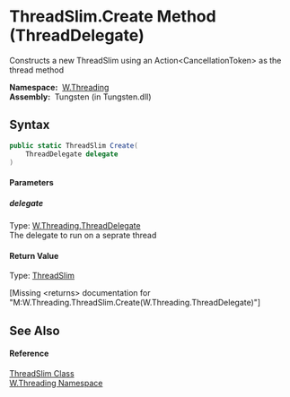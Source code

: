 ThreadSlim.Create Method (ThreadDelegate)
=========================================
   Constructs a new ThreadSlim using an Action&lt;CancellationToken> as the thread method

  **Namespace:**  [W.Threading][1]  
  **Assembly:**  Tungsten (in Tungsten.dll)

Syntax
------

```csharp
public static ThreadSlim Create(
	ThreadDelegate delegate
)
```

#### Parameters

##### *delegate*
Type: [W.Threading.ThreadDelegate][2]  
The delegate to run on a seprate thread

#### Return Value
Type: [ThreadSlim][3]  

[Missing &lt;returns> documentation for "M:W.Threading.ThreadSlim.Create(W.Threading.ThreadDelegate)"]


See Also
--------

#### Reference
[ThreadSlim Class][3]  
[W.Threading Namespace][1]  

[1]: ../README.md
[2]: ../ThreadDelegate/README.md
[3]: README.md